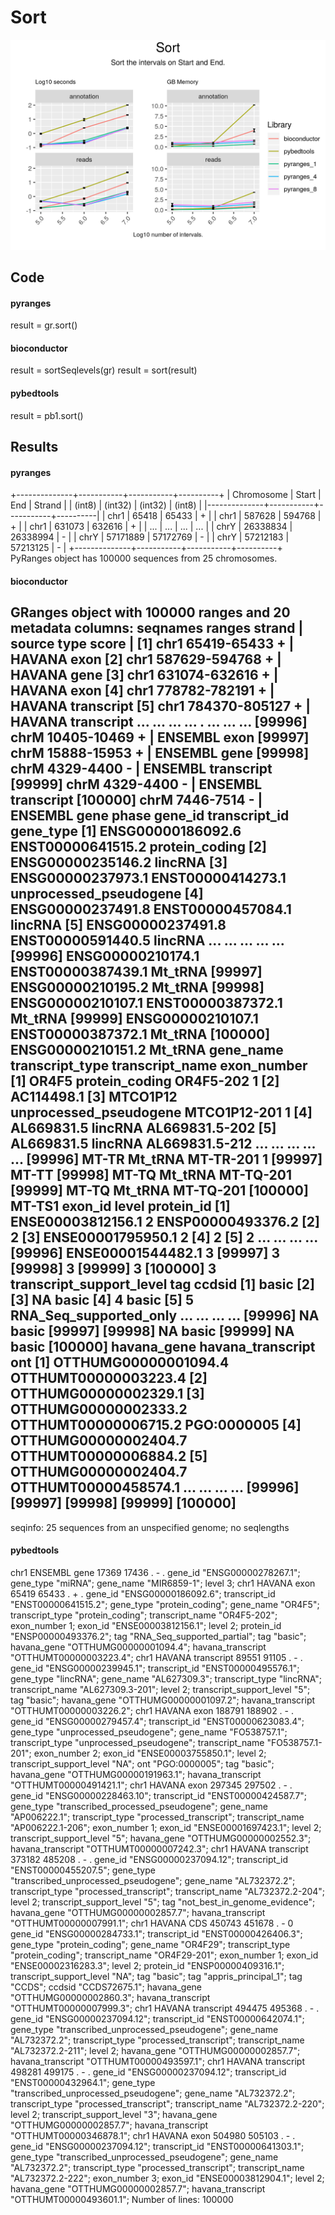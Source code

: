 # Sort

<img src="time_memory_together_sort.png" />

## Code

#### pyranges

result = gr.sort()

#### bioconductor

result = sortSeqlevels(gr)
result = sort(result)


#### pybedtools

result = pb1.sort()

## Results

#### pyranges

+--------------+-----------+-----------+----------+
| Chromosome   | Start     | End       | Strand   |
| (int8)       | (int32)   | (int32)   | (int8)   |
|--------------+-----------+-----------+----------|
| chr1         | 65418     | 65433     | +        |
| chr1         | 587628    | 594768    | +        |
| chr1         | 631073    | 632616    | +        |
| ...          | ...       | ...       | ...      |
| chrY         | 26338834  | 26338994  | -        |
| chrY         | 57171889  | 57172769  | -        |
| chrY         | 57212183  | 57213125  | -        |
+--------------+-----------+-----------+----------+
PyRanges object has 100000 sequences from 25 chromosomes.

#### bioconductor

GRanges object with 100000 ranges and 20 metadata columns:
           seqnames        ranges strand |   source       type     score
              <Rle>     <IRanges>  <Rle> | <factor>   <factor> <numeric>
       [1]     chr1   65419-65433      + |   HAVANA       exon      <NA>
       [2]     chr1 587629-594768      + |   HAVANA       gene      <NA>
       [3]     chr1 631074-632616      + |   HAVANA       exon      <NA>
       [4]     chr1 778782-782191      + |   HAVANA transcript      <NA>
       [5]     chr1 784370-805127      + |   HAVANA transcript      <NA>
       ...      ...           ...    ... .      ...        ...       ...
   [99996]     chrM   10405-10469      + |  ENSEMBL       exon      <NA>
   [99997]     chrM   15888-15953      + |  ENSEMBL       gene      <NA>
   [99998]     chrM     4329-4400      - |  ENSEMBL transcript      <NA>
   [99999]     chrM     4329-4400      - |  ENSEMBL transcript      <NA>
  [100000]     chrM     7446-7514      - |  ENSEMBL       gene      <NA>
               phase           gene_id     transcript_id              gene_type
           <integer>       <character>       <character>            <character>
       [1]      <NA> ENSG00000186092.6 ENST00000641515.2         protein_coding
       [2]      <NA> ENSG00000235146.2              <NA>                lincRNA
       [3]      <NA> ENSG00000237973.1 ENST00000414273.1 unprocessed_pseudogene
       [4]      <NA> ENSG00000237491.8 ENST00000457084.1                lincRNA
       [5]      <NA> ENSG00000237491.8 ENST00000591440.5                lincRNA
       ...       ...               ...               ...                    ...
   [99996]      <NA> ENSG00000210174.1 ENST00000387439.1                Mt_tRNA
   [99997]      <NA> ENSG00000210195.2              <NA>                Mt_tRNA
   [99998]      <NA> ENSG00000210107.1 ENST00000387372.1                Mt_tRNA
   [99999]      <NA> ENSG00000210107.1 ENST00000387372.1                Mt_tRNA
  [100000]      <NA> ENSG00000210151.2              <NA>                Mt_tRNA
             gene_name        transcript_type transcript_name exon_number
           <character>            <character>     <character> <character>
       [1]       OR4F5         protein_coding       OR4F5-202           1
       [2]  AC114498.1                   <NA>            <NA>        <NA>
       [3]    MTCO1P12 unprocessed_pseudogene    MTCO1P12-201           1
       [4]  AL669831.5                lincRNA  AL669831.5-202        <NA>
       [5]  AL669831.5                lincRNA  AL669831.5-212        <NA>
       ...         ...                    ...             ...         ...
   [99996]       MT-TR                Mt_tRNA       MT-TR-201           1
   [99997]       MT-TT                   <NA>            <NA>        <NA>
   [99998]       MT-TQ                Mt_tRNA       MT-TQ-201        <NA>
   [99999]       MT-TQ                Mt_tRNA       MT-TQ-201        <NA>
  [100000]      MT-TS1                   <NA>            <NA>        <NA>
                     exon_id       level        protein_id
                 <character> <character>       <character>
       [1] ENSE00003812156.1           2 ENSP00000493376.2
       [2]              <NA>           2              <NA>
       [3] ENSE00001795950.1           2              <NA>
       [4]              <NA>           2              <NA>
       [5]              <NA>           2              <NA>
       ...               ...         ...               ...
   [99996] ENSE00001544482.1           3              <NA>
   [99997]              <NA>           3              <NA>
   [99998]              <NA>           3              <NA>
   [99999]              <NA>           3              <NA>
  [100000]              <NA>           3              <NA>
           transcript_support_level                    tag      ccdsid
                        <character>            <character> <character>
       [1]                     <NA>                  basic        <NA>
       [2]                     <NA>                   <NA>        <NA>
       [3]                       NA                  basic        <NA>
       [4]                        4                  basic        <NA>
       [5]                        5 RNA_Seq_supported_only        <NA>
       ...                      ...                    ...         ...
   [99996]                       NA                  basic        <NA>
   [99997]                     <NA>                   <NA>        <NA>
   [99998]                       NA                  basic        <NA>
   [99999]                       NA                  basic        <NA>
  [100000]                     <NA>                   <NA>        <NA>
                    havana_gene    havana_transcript         ont
                    <character>          <character> <character>
       [1] OTTHUMG00000001094.4 OTTHUMT00000003223.4        <NA>
       [2] OTTHUMG00000002329.1                 <NA>        <NA>
       [3] OTTHUMG00000002333.2 OTTHUMT00000006715.2 PGO:0000005
       [4] OTTHUMG00000002404.7 OTTHUMT00000006884.2        <NA>
       [5] OTTHUMG00000002404.7 OTTHUMT00000458574.1        <NA>
       ...                  ...                  ...         ...
   [99996]                 <NA>                 <NA>        <NA>
   [99997]                 <NA>                 <NA>        <NA>
   [99998]                 <NA>                 <NA>        <NA>
   [99999]                 <NA>                 <NA>        <NA>
  [100000]                 <NA>                 <NA>        <NA>
  -------
  seqinfo: 25 sequences from an unspecified genome; no seqlengths


#### pybedtools

chr1	ENSEMBL	gene	17369	17436	.	-	.	gene_id "ENSG00000278267.1"; gene_type "miRNA"; gene_name "MIR6859-1"; level 3;
chr1	HAVANA	exon	65419	65433	.	+	.	gene_id "ENSG00000186092.6"; transcript_id "ENST00000641515.2"; gene_type "protein_coding"; gene_name "OR4F5"; transcript_type "protein_coding"; transcript_name "OR4F5-202"; exon_number 1; exon_id "ENSE00003812156.1"; level 2; protein_id "ENSP00000493376.2"; tag "RNA_Seq_supported_partial"; tag "basic"; havana_gene "OTTHUMG00000001094.4"; havana_transcript "OTTHUMT00000003223.4";
chr1	HAVANA	transcript	89551	91105	.	-	.	gene_id "ENSG00000239945.1"; transcript_id "ENST00000495576.1"; gene_type "lincRNA"; gene_name "AL627309.3"; transcript_type "lincRNA"; transcript_name "AL627309.3-201"; level 2; transcript_support_level "5"; tag "basic"; havana_gene "OTTHUMG00000001097.2"; havana_transcript "OTTHUMT00000003226.2";
chr1	HAVANA	exon	188791	188902	.	-	.	gene_id "ENSG00000279457.4"; transcript_id "ENST00000623083.4"; gene_type "unprocessed_pseudogene"; gene_name "FO538757.1"; transcript_type "unprocessed_pseudogene"; transcript_name "FO538757.1-201"; exon_number 2; exon_id "ENSE00003755850.1"; level 2; transcript_support_level "NA"; ont "PGO:0000005"; tag "basic"; havana_gene "OTTHUMG00000191963.1"; havana_transcript "OTTHUMT00000491421.1";
chr1	HAVANA	exon	297345	297502	.	-	.	gene_id "ENSG00000228463.10"; transcript_id "ENST00000424587.7"; gene_type "transcribed_processed_pseudogene"; gene_name "AP006222.1"; transcript_type "processed_transcript"; transcript_name "AP006222.1-206"; exon_number 1; exon_id "ENSE00001697423.1"; level 2; transcript_support_level "5"; havana_gene "OTTHUMG00000002552.3"; havana_transcript "OTTHUMT00000007242.3";
chr1	HAVANA	transcript	373182	485208	.	-	.	gene_id "ENSG00000237094.12"; transcript_id "ENST00000455207.5"; gene_type "transcribed_unprocessed_pseudogene"; gene_name "AL732372.2"; transcript_type "processed_transcript"; transcript_name "AL732372.2-204"; level 2; transcript_support_level "5"; tag "not_best_in_genome_evidence"; havana_gene "OTTHUMG00000002857.7"; havana_transcript "OTTHUMT00000007991.1";
chr1	HAVANA	CDS	450743	451678	.	-	0	gene_id "ENSG00000284733.1"; transcript_id "ENST00000426406.3"; gene_type "protein_coding"; gene_name "OR4F29"; transcript_type "protein_coding"; transcript_name "OR4F29-201"; exon_number 1; exon_id "ENSE00002316283.3"; level 2; protein_id "ENSP00000409316.1"; transcript_support_level "NA"; tag "basic"; tag "appris_principal_1"; tag "CCDS"; ccdsid "CCDS72675.1"; havana_gene "OTTHUMG00000002860.3"; havana_transcript "OTTHUMT00000007999.3";
chr1	HAVANA	transcript	494475	495368	.	-	.	gene_id "ENSG00000237094.12"; transcript_id "ENST00000642074.1"; gene_type "transcribed_unprocessed_pseudogene"; gene_name "AL732372.2"; transcript_type "processed_transcript"; transcript_name "AL732372.2-211"; level 2; havana_gene "OTTHUMG00000002857.7"; havana_transcript "OTTHUMT00000493597.1";
chr1	HAVANA	transcript	498281	499175	.	-	.	gene_id "ENSG00000237094.12"; transcript_id "ENST00000432964.1"; gene_type "transcribed_unprocessed_pseudogene"; gene_name "AL732372.2"; transcript_type "processed_transcript"; transcript_name "AL732372.2-220"; level 2; transcript_support_level "3"; havana_gene "OTTHUMG00000002857.7"; havana_transcript "OTTHUMT00000346878.1";
chr1	HAVANA	exon	504980	505103	.	-	.	gene_id "ENSG00000237094.12"; transcript_id "ENST00000641303.1"; gene_type "transcribed_unprocessed_pseudogene"; gene_name "AL732372.2"; transcript_type "processed_transcript"; transcript_name "AL732372.2-222"; exon_number 3; exon_id "ENSE00003812904.1"; level 2; havana_gene "OTTHUMG00000002857.7"; havana_transcript "OTTHUMT00000493601.1";
Number of lines: 100000


